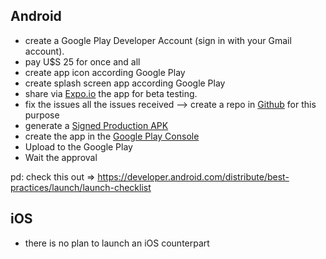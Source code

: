 ## Android
* create a Google Play Developer Account (sign in with your Gmail account). 
* pay U$S 25 for once and all
* create app icon according Google Play
* create splash screen app according Google Play
* share via [Expo.io](https://expo.io) the app for beta testing.
* fix the issues all the issues received --> create a repo in [Github](https://github.com) for this purpose
* generate a [Signed Production APK](https://facebook.github.io/react-native/docs/signed-apk-android.html)
* create the app in the [Google Play Console](http://play.google.com/)
* Upload to the Google Play
* Wait the approval


pd: check this out => https://developer.android.com/distribute/best-practices/launch/launch-checklist

## iOS
* there is no plan to launch an iOS counterpart